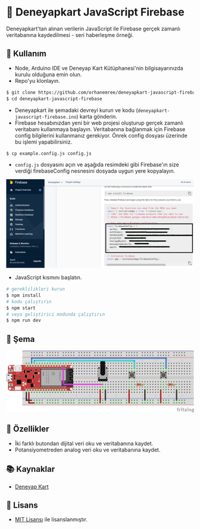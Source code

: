 # 🎯 Deneyapkart JavaScript Firebase
Deneyapkart'tan alınan verilerin JavaScript ile Firebase gerçek zamanlı veritabanına kaydedilmesi - seri haberleşme örneği.

## 🧐 Kullanım
* Node, Arduino IDE ve Deneyap Kart Kütüphanesi'nin bilgisayarınızda kurulu olduğuna emin olun.
* Repo'yu klonlayın.
```bash
$ git clone https://github.com/orhanemree/deneyapkart-javascript-firebase.git
$ cd deneyapkart-javascript-firebase
```
* Deneyapkart ile şemadaki devreyi kurun ve kodu (``deneyapkart-javascript-firebase.ino``) karta gönderin.
* Firebase hesabınızdan yeni bir web projesi oluşturup gerçek zamanlı veritabanı kullanmaya başlayın. Veritabanına bağlanmak için Firebase config bilgilerini kullanmanız gerekiyor. Önrek config dosyası üzerinde bu işlemi yapabilirsiniz.
```bash
$ cp example.config.js config.js
```
* ``config.js`` dosyasını açın ve aşağıda resimdeki gibi Firebase'ın size verdiği firebaseConfig nesnesini dosyada uygun yere kopyalayın.
 
<img src="./firebase-config.png" alt="deneyapkart-javascript-firebase">

* JavaScript kısmını başlatın.
```bash
# gereklilikleri kurun
$ npm install
# kodu çalıştırın
$ npm start
# veya geliştirici modunda çalıştırın
$ npm run dev
```

## 🧮 Şema
<img src="./scheme.jpg" alt="deneyapkart-javascript-firebase">

## 🎉 Özellikler
* İki farklı butondan dijital veri oku ve veritabanına kaydet.
* Potansiyometreden analog veri oku ve veritabanına kaydet.

## 📚 Kaynaklar
* [Deneyap Kart](https://deneyapkart.org/)

## 📃 Lisans
* [MIT Lisansı](https://github.com/orhanemree/deneyapkart-javascript-firebase/blob/master/LICENSE) ile lisanslanmıştır.